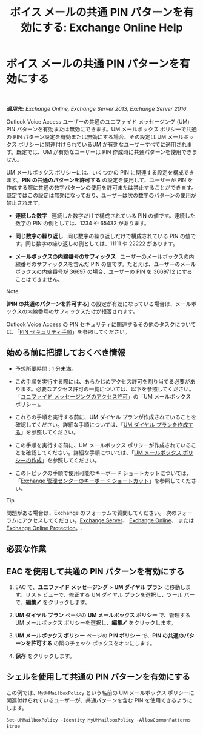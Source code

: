﻿---
title: 'ボイス メールの共通 PIN パターンを有効にする: Exchange Online Help'
TOCTitle: ボイス メールの共通 PIN パターンを有効にする
ms:assetid: 9940a8c2-f576-4089-ab96-8b318ad3da0f
ms:mtpsurl: https://technet.microsoft.com/ja-jp/library/JJ673546(v=EXCHG.150)
ms:contentKeyID: 50555833
ms.date: 05/22/2018
mtps_version: v=EXCHG.150
ms.translationtype: HT
---

# ボイス メールの共通 PIN パターンを有効にする

 

_**適用先:** Exchange Online, Exchange Server 2013, Exchange Server 2016_

Outlook Voice Access ユーザーの共通のユニファイド メッセージング (UM) PIN パターンを有効または無効にできます。UM メールボックス ポリシーで共通の PIN パターン設定を有効または無効にする場合、その設定は UM メールボックス ポリシーに関連付けられているUM が有効なユーザーすべてに適用されます。既定では、UM が有効なユーザーは PIN 作成時に共通パターンを使用できません。

UM メールボックス ポリシーには、いくつかの PIN に関連する設定を構成できます。<strong>PIN の共通のパターンを許可する</strong> の設定を使用して、ユーザーが PIN を作成する際に共通の数字パターンの使用を許可または禁止することができます。既定ではこの設定は無効になっており、ユーザーは次の数字のパターンの使用が禁止されます。

  - **連続した数字**   連続した数字だけで構成されている PIN の値です。連続した数字の PIN の例としては、1234 や 65432 があります。

  - **同じ数字の繰り返し**   同じ数字の繰り返しだけで構成されている PIN の値です。同じ数字の繰り返しの例としては、11111 や 22222 があります。

  - **メールボックスの内線番号のサフィックス**   ユーザーのメールボックスの内線番号のサフィックスを含んだ PIN の値です。たとえば、ユーザーのメールボックスの内線番号が 36697 の場合、ユーザーの PIN を 3669712 にすることはできません。


> [!NOTE]
> <STRONG>[PIN の共通のパターンを許可する]</STRONG> の設定が有効になっている場合は、メールボックスの内線番号のサフィックスだけが拒否されます。



Outlook Voice Access の PIN セキュリティに関連するその他のタスクについては、「[PIN セキュリティ手順](https://docs.microsoft.com/ja-jp/exchange/voice-mail-unified-messaging/set-outlook-voice-access-pin-security/pin-security-procedures)」を参照してください。

## 始める前に把握しておくべき情報

  - 予想所要時間 : 1 分未満。

  - この手順を実行する際には、あらかじめアクセス許可を割り当てる必要があります。必要なアクセス許可の一覧については、以下を参照してください。「[ユニファイド メッセージングのアクセス許可](unified-messaging-permissions-exchange-2013-help.md)」の「UM メールボックス ポリシー」。

  - これらの手順を実行する前に、UM ダイヤル プランが作成されていることを確認してください。詳細な手順については、「[UM ダイヤル プランを作成する](https://docs.microsoft.com/ja-jp/exchange/voice-mail-unified-messaging/connect-voice-mail-system/create-um-dial-plan)」を参照してください。

  - この手順を実行する前に、UM メールボックス ポリシーが作成されていることを確認してください。詳細な手順については、「[UM メールボックス ポリシーの作成](https://docs.microsoft.com/ja-jp/exchange/voice-mail-unified-messaging/set-up-voice-mail/create-um-mailbox-policy)」を参照してください。

  - このトピックの手順で使用可能なキーボード ショートカットについては、「[Exchange 管理センターのキーボード ショートカット](keyboard-shortcuts-in-the-exchange-admin-center-exchange-online-protection-help.md)」を参照してください。


> [!TIP]
> 問題がある場合は、Exchange のフォーラムで質問してください。 次のフォーラムにアクセスしてください。<A href="https://go.microsoft.com/fwlink/p/?linkid=60612">Exchange Server</A>、 <A href="https://go.microsoft.com/fwlink/p/?linkid=267542">Exchange Online</A>、 または <A href="https://go.microsoft.com/fwlink/p/?linkid=285351">Exchange Online Protection</A>。.



## 必要な作業

## EAC を使用して共通の PIN パターンを有効にする

1.  EAC で、<strong>ユニファイド メッセージング</strong> \> <strong>UM ダイヤル プラン</strong> に移動します。リスト ビューで、修正する UM ダイヤル プランを選択し、ツール バーで、<strong>編集</strong>![編集アイコン](images/Bb124582.6f53ccb2-1f13-4c02-bea0-30690e6ea71d(EXCHG.150).gif "編集アイコン") をクリックします。

2.  <strong>UM ダイヤル プラン</strong> ページの <strong>UM メールボックス ポリシー</strong> で、管理する UM メールボックス ポリシーを選択し、<strong>編集</strong>![編集アイコン](images/Bb124582.6f53ccb2-1f13-4c02-bea0-30690e6ea71d(EXCHG.150).gif "編集アイコン") をクリックします。

3.  <strong>UM メールボックス ポリシー</strong> ページの <strong>PIN ポリシー</strong> で、<strong>PIN の共通のパターンを許可する</strong> の隣のチェック ボックスをオンにします。

4.  <strong>保存</strong> をクリックします。

## シェルを使用して共通の PIN パターンを有効にする

この例では、`MyUMMailboxPolicy` という名前の UM メールボックス ポリシーに関連付けられているユーザーが、共通パターンを含む PIN を使用できるようにします。

    Set-UMMailboxPolicy -Identity MyUMMailboxPolicy -AllowCommonPatterns $true

